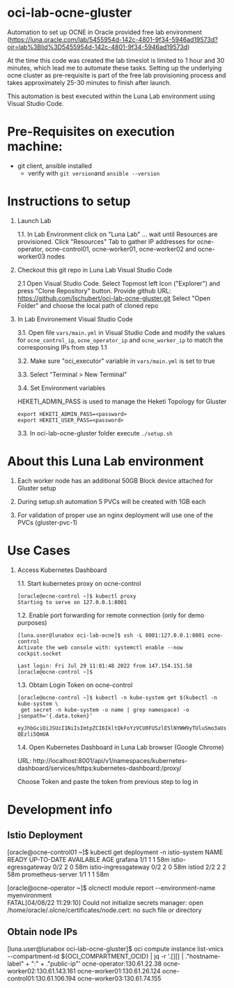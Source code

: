 # oci-lab-ocne-gluster
Automation to set up OCNE in Oracle provided free lab environment (https://luna.oracle.com/lab/5455954d-142c-4801-9f34-5946ad19573d?ojr=lab%3Blid%3D5455954d-142c-4801-9f34-5946ad19573d)

At the time this code was created the lab timeslot is limited to 1 hour and 30 minutes, which lead me to automate these tasks.
Setting up the underlying ocne cluster as pre-requisite is part of the free lab provisioning process and takes approximately 25-30 minutes to finish after launch.

This automation is best executed within the Luna Lab environment using Visual Studio Code.

# Pre-Requisites on execution machine:
- git client, ansible installed
    - verify with ```git version```and ```ansible --version```

# Instructions to setup

1. Launch Lab

    1.1. In Lab Environment click on "Luna Lab" ... wait until Resources are provisioned. Click "Resources" Tab to gather IP addresses for ocne-operator, ocne-control01, ocne-worker01, ocne-worker02 and ocne-worker03 nodes

2. Checkout this git repo in Luna Lab Visual Studio Code

    2.1 Open Visual Studio Code. Select Topmost left Icon ("Explorer") and press "Clone Repository" button.
    Provide github URL: https://github.com/lschubert/oci-lab-ocne-gluster.git
    Select "Open Folder" and choose the local path of cloned repo

3. In Lab Environement Visual Studio Code

    3.1. Open file ```vars/main.yml``` in Visual Studio Code and modify the values for ```ocne_control_ip```, ```ocne_operator_ip``` and ```ocne_worker_ip``` to match the corresponsing IPs from step 1.1

    3.2. Make sure "oci_executor" variable in ```vars/main.yml``` is set to true 

    3.3. Select "Terminal > New Terminal"
    
    3.4. Set Environment variables

    HEKETI_ADMIN_PASS is used to manage the Heketi Topology for Gluster
    ```
    export HEKETI_ADMIN_PASS=<password>
    export HEKETI_USER_PASS=<password>
    ```

    3.3. In oci-lab-ocne-gluster folder execute ```./setup.sh```

# About this Luna Lab environment

1. Each worker node has an additional 50GB Block device attached for Gluster setup

2. During setup.sh automation 5 PVCs will be created with 1GB each

3. For validation of proper use an nginx deployment will use one of the PVCs (gluster-pvc-1)

# Use Cases

1. Access Kubernetes Dashboard

    1.1. Start kubernetes proxy on ocne-control
    
    ```
    [oracle@ocne-control ~]$ kubectl proxy
    Starting to serve on 127.0.0.1:8001
    ```

    1.2. Enable port forwarding for remote connection (only for demo purposes)

    ```
    [luna.user@lunabox oci-lab-ocne]$ ssh -L 8001:127.0.0.1:8001 ocne-control
    Activate the web console with: systemctl enable --now cockpit.socket

    Last login: Fri Jul 29 11:01:48 2022 from 147.154.151.58
    [oracle@ocne-control ~]$
    ```

    1.3. Obtain Login Token on ocne-control

    ```
    [oracle@ocne-control ~]$ kubectl -n kube-system get $(kubectl -n kube-system \
     get secret -n kube-system -o name | grep namespace) -o jsonpath='{.data.token}’

    eyJhbGciOiJSUzI1NiIsImtpZCI6IkltQkFoYzVCU0FUSzlESlNYWW9yTUluSmo3aUs3d1BfbEw3SGFwWXJmb28ifQ.eyJpc3MiOiJrdWJlcm5ldGVzL3NlcnZpY2VhY2NvdW50Iiwia3ViZXJuZ……
    QEzli5QmUA
    ```

    1.4. Open Kubernetes Dashboard in Luna Lab browser (Google Chrome)

    URL: http://localhost:8001/api/v1/namespaces/kubernetes-dashboard/services/https:kubernetes-dashboard:/proxy/
    
    Choose Token and paste the token from previous step to log in

# Development info

## Istio Deployment

[oracle@ocne-control01 ~]$ kubectl get deployment -n istio-system
NAME                   READY   UP-TO-DATE   AVAILABLE   AGE
grafana                1/1     1            1           58m
istio-egressgateway    0/2     2            0           58m
istio-ingressgateway   0/2     2            0           58m
istiod                 2/2     2            2           58m
prometheus-server      1/1     1            1           58m

[oracle@ocne-operator ~]$ olcnectl module report --environment-name myenvironment                            
FATAL[04/08/22 11:29:10] Could not initialize secrets manager: open /home/oracle/.olcne/certificates/node.cert: no such file or directory 

## Obtain node IPs

[luna.user@lunabox oci-lab-ocne-gluster]$ oci compute instance list-vnics --compartment-id ${OCI_COMPARTMENT_OCID} | jq -r '.[][] | ."hostname-label" + ":" + ."public-ip"' 
ocne-operator:130.61.22.38
ocne-worker02:130.61.143.161
ocne-worker01:130.61.26.124
ocne-control01:130.61.106.194
ocne-worker03:130.61.74.155